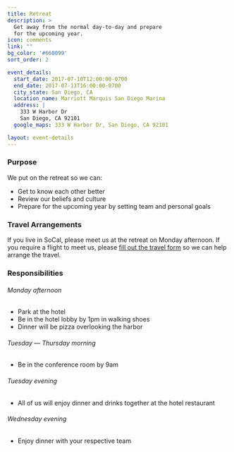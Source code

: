```yaml
---
title: Retreat
description: >
  Get away from the normal day-to-day and prepare
  for the upcoming year.
icon: comments
link: ""
bg_color: '#660099'
sort_order: 2

event_details:
  start_date: 2017-07-10T12:00:00-0700
  end_date: 2017-07-13T16:00:00-0700
  city_state: San Diego, CA
  location_name: Marriott Marquis San Diego Marina
  address: |
    333 W Harbor Dr
    San Diego, CA 92101
  google_maps: 333 W Harbor Dr, San Diego, CA 92101

layout: event-details
---
```


### Purpose

We put on the retreat so we can:
- Get to know each other better
- Review our beliefs and culture
- Prepare for the upcoming year by setting team and personal goals

### Travel Arrangements

If you live in SoCal, please meet us at the retreat on Monday afternoon.  If you require a flight to meet us, please [fill out the travel form](#) so we can help arrange the travel.

### Responsibilities

###### Monday afternoon
- Park at the hotel
- Be in the hotel lobby by 1pm in walking shoes
- Dinner will be pizza overlooking the harbor

###### Tuesday — Thursday morning
- Be in the conference room by 9am

###### Tuesday evening
- All of us will enjoy dinner and drinks together at the hotel restaurant

###### Wednesday evening
- Enjoy dinner with your respective team
